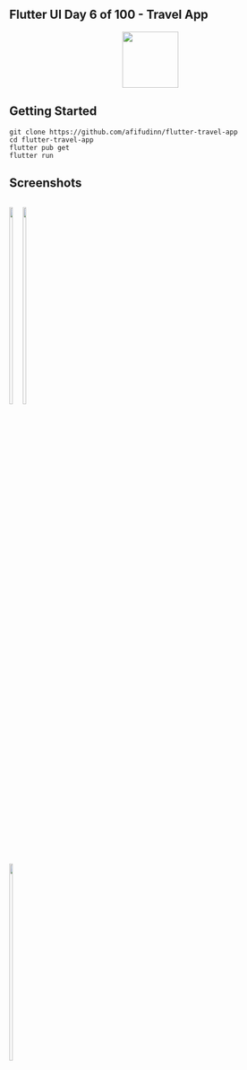 ## Flutter UI Day 6 of 100 - Travel App
<p align="center">
  <img src="https://avatars.githubusercontent.com/u/94339143?v=4" width=100/>
</p>

## Getting Started

```
git clone https://github.com/afifudinn/flutter-travel-app
cd flutter-travel-app
flutter pub get
flutter run
```

## Screenshots
<p style="float: left;">
  <img src="https://github.com/afifudinn/flutter-travel-app/blob/main/screenshots/1.png" width="30%"/>
  <img src="https://github.com/afifudinn/flutter-travel-app/blob/main/screenshots/3.png" width="30%"/>
  <img src="https://github.com/afifudinn/flutter-travel-app/blob/main/screenshots/4.png" width="30%"/>
</p>
